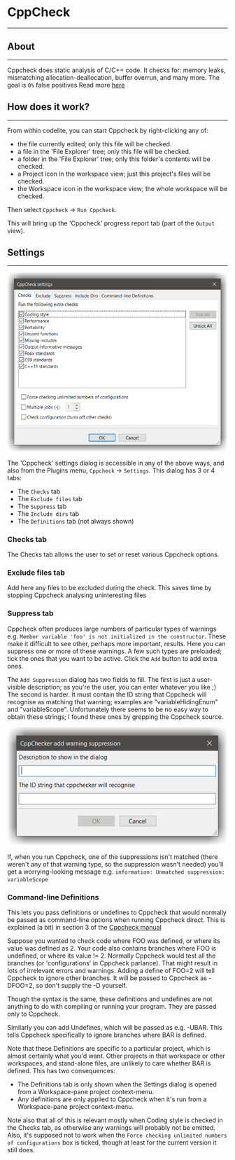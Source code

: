 # CppCheck
---

## About
--- 

Cppcheck does static analysis of C/C++ code. It checks for: memory leaks, mismatching allocation-deallocation, buffer overrun, and many more. 
The goal is `0%` false positives Read more [here][1]

## How does it work?
---

From within codelite, you can start Cppcheck by right-clicking any of:

- the file currently edited; only this file will be checked.
- a file in the 'File Explorer' tree; only this file will be checked.
- a folder in the 'File Explorer' tree; only this folder's contents will be checked.
- a Project icon in the workspace view; just this project's files will be checked.
- the Workspace icon in the workspace view; the whole workspace will be checked. 

Then select `Cppcheck` &#8594;  `Run Cppcheck`.

This will bring up the 'Cppcheck' progress report tab (part of the `Output` view). 

## Settings
---

![settings](images/cppcheck_settings.png)

The 'Cppcheck' settings dialog is accessible in any of the above ways, and also from the Plugins menu, `Cppcheck` &#8594; `Settings`. This dialog has 3 or 4 tabs:

- The `Checks` tab
- The `Exclude files` tab
- The `Suppress` tab
- The `Include dirs` tab
- The `Definitions` tab (not always shown)

### Checks tab

The Checks tab allows the user to set or reset various Cppcheck options. 

### Exclude files tab

Add here any files to be excluded during the check. This saves time by stopping Cppcheck analysing uninteresting files

### Suppress tab

Cppcheck often produces large numbers of particular types of warnings e.g. `Member variable 'foo' is not initialized in the constructor`. 
These make it difficult to see other, perhaps more important, results. Here you can suppress one or more of these warnings. 
A few such types are preloaded; tick the ones that you want to be active. Click the `Add` button to add extra ones.

The `Add Suppression` dialog has two fields to fill. The first is just a user-visible description; as you're the user, you can enter whatever you like ;) 
The second is harder. It must contain the ID string that Cppcheck will recognise as matching that warning; examples are "variableHidingEnum" and "variableScope". 
Unfortunately there seems to be no easy way to obtain these strings; I found these ones by grepping the Cppcheck source.

![suppress dialog](images/cppcheck_add_supression_dlg.png)

If, when you run Cppcheck, one of the suppressions isn't matched (there weren't any of that warning type, so the suppression wasn't needed) 
you'll get a worrying-looking message e.g. `information: Unmatched suppression: variableScope`


### Command-line Definitions

This lets you pass definitions or undefines to Cppcheck that would normally be passed as command-line options when running Cppcheck direct. This is explained (a bit) in section 3 of the [Cppcheck manual][2]

Suppose you wanted to check code where FOO was defined, or where its value was defined as 2. Your code also contains branches where FOO is undefined, or where its value != 2. Normally Cppcheck would test all the branches (or 'configurations' in Cppcheck parlance). That might result in lots of irrelevant errors and warnings. Adding a define of FOO=2 will tell Cppcheck to ignore other branches. It will be passed to Cppcheck as -DFOO=2, so don't supply the -D yourself.

Though the syntax is the same, these definitions and undefines are not anything to do with compiling or running your program. They are passed only to Cppcheck.

Similarly you can add Undefines, which will be passed as e.g. -UBAR. This tells Cppcheck specifically to ignore branches where BAR is defined.

Note that these Definitions are specific to a particular project, which is almost certainly what you'd want. Other projects in that workspace or other workspaces, and stand-alone files, are unlikely to care whether BAR is defined. This has two consequences:

- The Definitions tab is only shown when the Settings dialog is opened from a Workspace-pane project context-menu.
- Any definitions are only applied to Cppcheck when it's run from a Workspace-pane project context-menu. 

Note also that all of this is relevant mostly when Coding style is checked in the Checks tab, as otherwise any warnings will probably not be emitted. 
Also, it's supposed not to work when the `Force checking unlimited numbers of configurations` box is ticked, though at least for the current version it still does. 


 [1]: https://sourceforge.net/apps/mediawiki/cppcheck/index.php?title=Main_Page
 [2]: http://cppcheck.sourceforge.net/manual.pdf